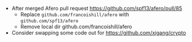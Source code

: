 - After merged Afero pull request https://github.com/spf13/afero/pull/85
    + Replace `github.com/francoishill/afero` with `github.com/spf13/afero`
    + Remove local dir github.com/francoishill/afero
- Consider swapping some code out for https://github.com/xigang/crypto
